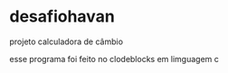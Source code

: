 # desafiohavan

projeto calculadora de câmbio

esse programa foi feito no clodeblocks em limguagem c
